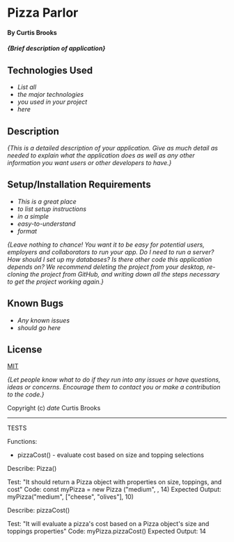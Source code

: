 # Pizza Parlor

#### By Curtis Brooks

#### _{Brief description of application}_

## Technologies Used

* _List all_
* _the major technologies_
* _you used in your project_
* _here_

## Description

_{This is a detailed description of your application. Give as much detail as needed to explain what the application does as well as any other information you want users or other developers to have.}_

## Setup/Installation Requirements

* _This is a great place_
* _to list setup instructions_
* _in a simple_
* _easy-to-understand_
* _format_

_{Leave nothing to chance! You want it to be easy for potential users, employers and collaborators to run your app. Do I need to run a server? How should I set up my databases? Is there other code this application depends on? We recommend deleting the project from your desktop, re-cloning the project from GitHub, and writing down all the steps necessary to get the project working again.}_

## Known Bugs

* _Any known issues_
* _should go here_

## License

[MIT](https://en.wikipedia.org/wiki/MIT_License) 

_{Let people know what to do if they run into any issues or have questions, ideas or concerns.  Encourage them to contact you or make a contribution to the code.}_

Copyright (c) _date_ Curtis Brooks

_______________________

TESTS

Functions:
- pizzaCost() - evaluate cost based on size and topping selections

Describe: Pizza()

Test: "It should return a Pizza object with properties on size, toppings, and cost"
Code: const myPizza = new Pizza ("medium", , 14)
Expected Output: myPizza("medium", ["cheese", "olives"], 10)

Describe: pizzaCost()

Test: "It will evaluate a pizza's cost based on a Pizza object's size and toppings properties"
Code: myPizza.pizzaCost()
Expected Output: 14




